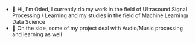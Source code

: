 - 👋 Hi, I'm Oded, I currently do my work in the field of Ultrasound Signal Processing / Learning and my studies in the field of Machine Learning/ Data Science
- 👀 On the side, some of my project deal with Audio/Music processing and learning as well

<!---
Spectral-OD/Spectral-OD is a ✨ special ✨ repository because its `README.md` (this file) appears on your GitHub profile.
You can click the Preview link to take a look at your changes.
--->
